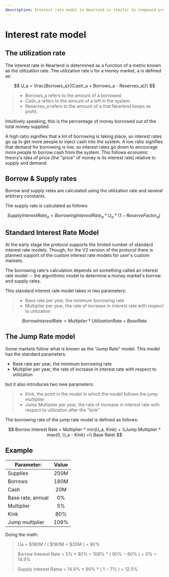 ```yaml
---
description: Interest rate model in Nearlend is similar to Compound protocol.
---
```


# Interest rate model

## The utilization rate

The interest rate in Nearlend is determined as a function of a metric known as the utilization rate. The utilization rate `U` for a money market, a is defined as:



$$
U_a = \frac{Borrows_a}{(Cash_a + Borrows_a - Reserves_a)}\
$$

> * Borrows\_a refers to the amount of a borrowed.
> * Cash\_a refers to the amount of a left in the system.
> * Reserves\_a refers to the amount of a that Nearlend keeps as profit.

Intuitively speaking, this is the percentage of money borrowed out of the total money supplied.

A high ratio signifies that a lot of borrowing is taking place, so interest rates go up to get more people to inject cash into the system. A low ratio signifies that demand for borrowing is low, so interest rates go down to encourage more people to borrow cash from the system. This follows economic theory's idea of price (the "price" of money is its interest rate) relative to supply and demand.

## Borrow & Supply rates

Borrow and supply rates are calculated using the utilization rate and several arbitrary constants.

The supply rate is calculated as follows:

$$
Supply Interest Rate_a = Borrowing Interest Rate_a * U_a * ( 1−Reserve Factor_a )\
$$

## Standard Interest Rate Model
At the early stage the protocol supports the limited number of standard interest rate models. Though, for the V2 version of the protocol there is planned support of the custom interest rate models for user's custom markets.<br>

The borrowing rate's calculation depends on something called an interest rate model -- the algorithmic model to determine a money market's borrow and supply rates.

This standard interest rate model takes in two parameters:

> * Base rate per year, the minimum borrowing rate
> * Multiplier per year, the rate of increase in interest rate with respect to utilization

$$
Borrow Interest Rate = Multiplier * Utilization Rate + Base Rate
$$

## The Jump Rate model

Some markets follow what is known as the "Jump Rate" model. This model has the standard parameters:

* Base rate per year, the minimum borrowing rate
* Multiplier per year, the rate of increase in interest rate with respect to utilization

but it also introduces two new parameters:

> * Kink, the point in the model in which the model follows the jump multiplier
> * Jump Multiplier per year, the rate of increase in interest rate with respect to utilization after the "kink"

The borrowing rate of the jump rate model is defined as follows:

$$
Borrow Interest Rate = Multiplier * min(U_a, Kink) + \\Jump Multiplier * max(0, U_a - Kink) +\\ Base Rate\
$$

## Example

| Parameter:        | Value |
| ----------------- | :---: |
| Supplies          |  200M |
| Borrows           |  180M |
| Cash              |  20M  |
| Base rate, annual |   0%  |
| Multiplier        |   5%  |
| Kink              |  80%  |
| Jump multiplier   |  109% |

Doing the math:

> Ua = $180M / ( $180M + $20M ) = 90%
>
> Borrow Interest Rate = 5% \* 80% + 109% \* ( 90% − 80% ) + 0% = 14.9%
>
> Supply Interest Ratea = 14.9% \* 90% \* ( 1 − 7% ) = 12.5%
